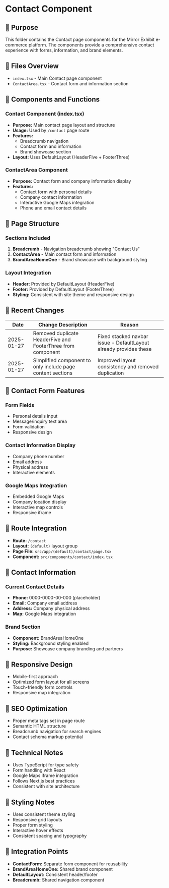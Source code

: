 # Contact Component

## 📌 Purpose
This folder contains the Contact page components for the Mirror Exhibit e-commerce platform. The components provide a comprehensive contact experience with forms, information, and brand elements.

## 📂 Files Overview
- `index.tsx` - Main Contact page component
- `ContactArea.tsx` - Contact form and information section

## 🧩 Components and Functions

### Contact Component (index.tsx)
- **Purpose:** Main contact page layout and structure
- **Usage:** Used by `/contact` page route
- **Features:**
  - Breadcrumb navigation
  - Contact form and information
  - Brand showcase section
- **Layout:** Uses DefaultLayout (HeaderFive + FooterThree)

### ContactArea Component
- **Purpose:** Contact form and company information display
- **Features:**
  - Contact form with personal details
  - Company contact information
  - Interactive Google Maps integration
  - Phone and email contact details

## 🎯 Page Structure

### Sections Included
1. **Breadcrumb** - Navigation breadcrumb showing "Contact Us"
2. **ContactArea** - Main contact form and information
3. **BrandAreaHomeOne** - Brand showcase with background styling

### Layout Integration
- **Header:** Provided by DefaultLayout (HeaderFive)
- **Footer:** Provided by DefaultLayout (FooterThree)
- **Styling:** Consistent with site theme and responsive design

## 🔄 Recent Changes
| Date       | Change Description                                                 | Reason                         |
|------------|--------------------------------------------------------------------|--------------------------------|
| 2025-01-27 | Removed duplicate HeaderFive and FooterThree from component       | Fixed stacked navbar issue - DefaultLayout already provides these |
| 2025-01-27 | Simplified component to only include page content sections        | Improved layout consistency and removed duplication |

## 🎨 Contact Form Features

### Form Fields
- Personal details input
- Message/inquiry text area
- Form validation
- Responsive design

### Contact Information Display
- Company phone number
- Email address
- Physical address
- Interactive elements

### Google Maps Integration
- Embedded Google Maps
- Company location display
- Interactive map controls
- Responsive iframe

## 🔗 Route Integration
- **Route:** `/contact`
- **Layout:** `(default)` layout group
- **Page File:** `src/app/(default)/contact/page.tsx`
- **Component:** `src/components/contact/index.tsx`

## 🎯 Contact Information

### Current Contact Details
- **Phone:** 0000-0000-00-000 (placeholder)
- **Email:** Company email address
- **Address:** Company physical address
- **Map:** Google Maps integration

### Brand Section
- **Component:** BrandAreaHomeOne
- **Styling:** Background styling enabled
- **Purpose:** Showcase company branding and partners

## 📱 Responsive Design
- Mobile-first approach
- Optimized form layout for all screens
- Touch-friendly form controls
- Responsive map integration

## 🎯 SEO Optimization
- Proper meta tags set in page route
- Semantic HTML structure
- Breadcrumb navigation for search engines
- Contact schema markup potential

## 🔧 Technical Notes
- Uses TypeScript for type safety
- Form handling with React
- Google Maps iframe integration
- Follows Next.js best practices
- Consistent with site architecture

## 🎨 Styling Notes
- Uses consistent theme styling
- Responsive grid layouts
- Proper form styling
- Interactive hover effects
- Consistent spacing and typography

## 🔗 Integration Points
- **ContactForm:** Separate form component for reusability
- **BrandAreaHomeOne:** Shared brand component
- **DefaultLayout:** Consistent header/footer
- **Breadcrumb:** Shared navigation component

